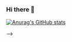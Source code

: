 ### Hi there 👋
[![Anurag's GitHub stats](https://github-readme-stats.vercel.app/api?username=ikashilov)](https://github.com/anuraghazra/github-readme-stats)


<!-- - 🔭 I’m currently working at [DDoS-Guard](https://ddos-guard.net/en)
- 🌱 I’m currently learning [Rust](https://doc.rust-lang.org/book/title-page.html)
- 💬 Ask me about Programming, Snowboarding or Literature
- 📫  I can be reached on [telegram](https://t.me/ikashilov)
- :bookmark_tabs: Check out my [Resume](https://ikashilov.github.io/)
<!-- - 👯 I’m looking to collaborate on ...
- 🤔 I’m looking for help with ... -->
<!-- - 😄 Pronouns: ...
- ⚡ Fun fact: ... --> -->

